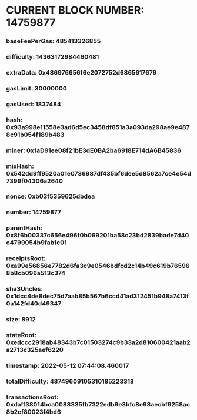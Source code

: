 # CURRENT BLOCK NUMBER: 14759877

### baseFeePerGas: 485413326855
### difficulty: 14363172984460481
### extraData: 0x486976656f6e2072752d6865617679
### gasLimit: 30000000
### gasUsed: 1837484
### hash: 0x93a998e11558e3ad6d5ec3458df851a3a093da298ae9e4878c91b054f189b483
### miner: 0x1aD91ee08f21bE3dE0BA2ba6918E714dA6B45836
### mixHash: 0x542dd9ff9520a01e0736987df435bf6dee5d8562a7ce4e54d7399f04306a2640
### nonce: 0xb03f5359625dbdea
### number: 14759877
### parentHash: 0x8f6b00337c656e496f0b069201ba58c23bd2839bade7d40c4799054b9fab1c01
### receiptsRoot: 0xa99e56856e7782d6fa3c9e0546bdfcd2c14b49c619b765968b8cb096a513c374
### sha3Uncles: 0x1dcc4de8dec75d7aab85b567b6ccd41ad312451b948a7413f0a142fd40d49347
### size: 8912
### stateRoot: 0xedccc2918ab48343b7c01503274c9b33a2d810600421aab2a2713c325aef6220
### timestamp: 2022-05-12 07:44:08.460017
### totalDifficulty: 48749609105310185223318
### transactionsRoot: 0xdaff38014bca0088335fb7322edb9e3bfc8e98aecbf9258ac8b2cf80023f4bd6

